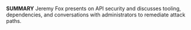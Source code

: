 **SUMMARY**
Jeremy Fox presents on API security and discusses tooling, dependencies, and conversations with administrators to remediate attack paths.

